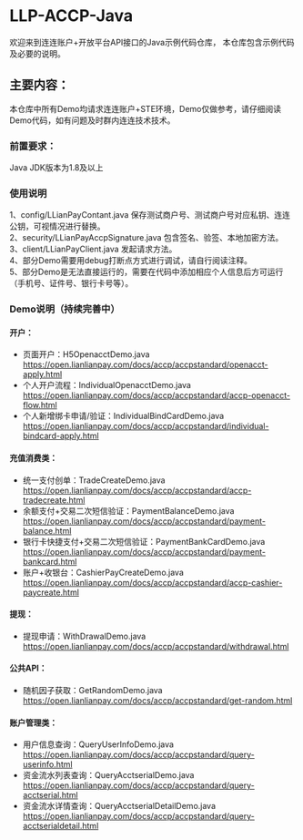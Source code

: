 # LLP-ACCP-Java

欢迎来到连连账户+开放平台API接口的Java示例代码仓库， 本仓库包含示例代码及必要的说明。

## 主要内容：

本仓库中所有Demo均请求连连账户+STE环境，Demo仅做参考，请仔细阅读Demo代码，如有问题及时群内连连技术技术。

### 前置要求：
Java JDK版本为1.8及以上

### 使用说明
1、config/LLianPayContant.java 保存测试商户号、测试商户号对应私钥、连连公钥，可视情况进行替换。<br/>
2、security/LLianPayAccpSignature.java 包含签名、验签、本地加密方法。<br/>
3、client/LLianPayClient.java 发起请求方法。<br/>
4、部分Demo需要用debug打断点方式进行调试，请自行阅读注释。<br/>
5、部分Demo是无法直接运行的，需要在代码中添加相应个人信息后方可运行（手机号、证件号、银行卡号等）。<br/>

### Demo说明（持续完善中）
#### 开户：
* 页面开户：H5OpenacctDemo.java https://open.lianlianpay.com/docs/accp/accpstandard/openacct-apply.html
* 个人开户流程：IndividualOpenacctDemo.java https://open.lianlianpay.com/docs/accp/accpstandard/accp-openacct-flow.html
* 个人新增绑卡申请/验证：IndividualBindCardDemo.java https://open.lianlianpay.com/docs/accp/accpstandard/individual-bindcard-apply.html

#### 充值消费类：
* 统一支付创单：TradeCreateDemo.java https://open.lianlianpay.com/docs/accp/accpstandard/accp-tradecreate.html
* 余额支付+交易二次短信验证：PaymentBalanceDemo.java https://open.lianlianpay.com/docs/accp/accpstandard/payment-balance.html
* 银行卡快捷支付+交易二次短信验证：PaymentBankCardDemo.java https://open.lianlianpay.com/docs/accp/accpstandard/payment-bankcard.html
* 账户+收银台：CashierPayCreateDemo.java https://open.lianlianpay.com/docs/accp/accpstandard/accp-cashier-paycreate.html

#### 提现：
* 提现申请：WithDrawalDemo.java https://open.lianlianpay.com/docs/accp/accpstandard/withdrawal.html

#### 公共API：
* 随机因子获取：GetRandomDemo.java https://open.lianlianpay.com/docs/accp/accpstandard/get-random.html

#### 账户管理类：
* 用户信息查询：QueryUserInfoDemo.java https://open.lianlianpay.com/docs/accp/accpstandard/query-userinfo.html
* 资金流水列表查询：QueryAcctserialDemo.java https://open.lianlianpay.com/docs/accp/accpstandard/query-acctserial.html
* 资金流水详情查询：QueryAcctserialDetailDemo.java https://open.lianlianpay.com/docs/accp/accpstandard/query-acctserialdetail.html





















